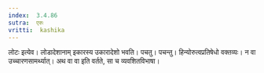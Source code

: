 ```yaml
---
index:  3.4.86
sutra:  एरुः
vritti:  kashika 
---
```


लोटः इत्येव। लोडादेशानाम् इकारस्य उकारादेशो भवति। पचतु। पचन्तु। हिन्योरुत्वप्रतिषेधो वक्तव्यः। न वा उच्चारणसामर्थ्यात्। अथ वा वा इति वर्तते, सा च व्यवशितविभाषा।

